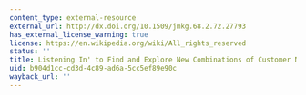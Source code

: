 ```yaml
---
content_type: external-resource
external_url: http://dx.doi.org/10.1509/jmkg.68.2.72.27793
has_external_license_warning: true
license: https://en.wikipedia.org/wiki/All_rights_reserved
status: ''
title: Listening In' to Find and Explore New Combinations of Customer Needs
uid: b904d1cc-cd3d-4c89-ad6a-5cc5ef89e90c
wayback_url: ''
---
```

